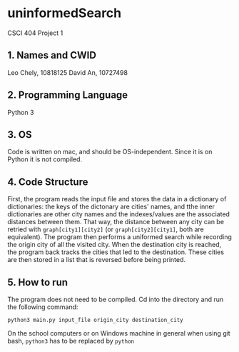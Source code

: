 # uninformedSearch
CSCI 404 Project 1

## 1. Names and CWID
Leo Chely, 10818125
David An, 10727498

## 2. Programming Language
Python 3

## 3. OS
Code is written on mac, and should be OS-independent. Since it is on Python it is not compiled.

## 4. Code Structure
First, the program reads the input file and stores the data in a dictionary of dictionaries: the keys of the dictonary are cities' names, and tthe inner dictionaries are other city names and the indexes/values 
are the associated distances between them. That way, the distance between any city can be retried with `graph[city1][city2]` (or `graph[city2][city1]`, both are equivalent). The program then performs a 
uniformed search while recording the origin city of all the visited city. When the destination city is reached, the program back tracks the cities that led to the destination. These cities are then stored 
in a list that is reversed before being printed.

## 5. How to run
The program does not need to be compiled. Cd into the directory and run the following command:

`python3 main.py input_file origin_city destination_city`

On the school computers or on Windows machine in general when using git bash, `python3` has to be replaced by `python`  




